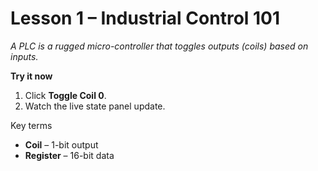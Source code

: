 
# Lesson 1 – Industrial Control 101

*A PLC is a rugged micro-controller that toggles outputs (coils) based on inputs.*

**Try it now**

1. Click **Toggle Coil 0**.  
2. Watch the live state panel update.

Key terms  
* **Coil** – 1-bit output  
* **Register** – 16-bit data
